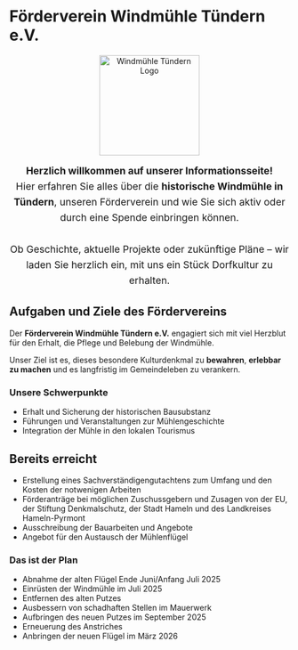 # Förderverein Windmühle Tündern e.V.

<p align="center">
  <img src="/imgs/logo.svg" alt="Windmühle Tündern Logo" width="180" />
</p>

<div style="text-align: center; font-size: 1.1rem; line-height: 1.6;">
  <strong>Herzlich willkommen auf unserer Informationsseite!</strong><br />
  Hier erfahren Sie alles über die <strong>historische Windmühle in Tündern</strong>, unseren Förderverein und wie Sie sich aktiv oder durch eine Spende einbringen können.<br /><br />
  Ob Geschichte, aktuelle Projekte oder zukünftige Pläne – wir laden Sie herzlich ein, mit uns ein Stück Dorfkultur zu erhalten.
</div>

## Aufgaben und Ziele des Fördervereins

Der **Förderverein Windmühle Tündern e.V.** engagiert sich mit viel Herzblut für den Erhalt, die Pflege und Belebung der Windmühle.

Unser Ziel ist es, dieses besondere Kulturdenkmal zu **bewahren**, **erlebbar zu machen** und es langfristig im Gemeindeleben zu verankern.

### Unsere Schwerpunkte

- Erhalt und Sicherung der historischen Bausubstanz
- Führungen und Veranstaltungen zur Mühlengeschichte
- Integration der Mühle in den lokalen Tourismus

## Bereits erreicht

- Erstellung eines Sachverständigengutachtens zum Umfang und den Kosten der notwenigen Arbeiten
- Förderanträge bei möglichen Zuschussgebern und Zusagen von der EU, der Stiftung Denkmalschutz, der Stadt Hameln und des Landkreises Hameln-Pyrmont
- Ausschreibung der Bauarbeiten und Angebote
- Angebot für den Austausch der Mühlenflügel

### Das ist der Plan

- Abnahme der alten Flügel Ende Juni/Anfang Juli 2025
- Einrüsten der Windmühle im Juli 2025
- Entfernen des alten Putzes
- Ausbessern von schadhaften Stellen im Mauerwerk
- Aufbringen des neuen Putzes im September 2025
- Erneuerung des Anstriches
- Anbringen der neuen Flügel im März 2026
